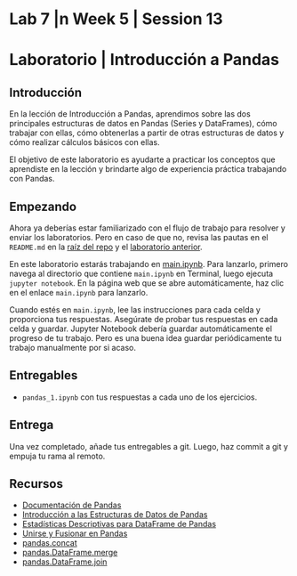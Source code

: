 # Lab 7 |n Week 5 | Session 13

# Laboratorio | Introducción a Pandas

## Introducción

En la lección de Introducción a Pandas, aprendimos sobre las dos principales estructuras de datos en Pandas (Series y DataFrames), cómo trabajar con ellas, cómo obtenerlas a partir de otras estructuras de datos y cómo realizar cálculos básicos con ellas.

El objetivo de este laboratorio es ayudarte a practicar los conceptos que aprendiste en la lección y brindarte algo de experiencia práctica trabajando con Pandas.

## Empezando

Ahora ya deberías estar familiarizado con el flujo de trabajo para resolver y enviar los laboratorios. Pero en caso de que no, revisa las pautas en el `README.md` en la [raíz del repo](../..) y el [laboratorio anterior](../lab-pandas).

En este laboratorio estarás trabajando en [main.ipynb](your-code/main.ipynb). Para lanzarlo, primero navega al directorio que contiene `main.ipynb` en Terminal, luego ejecuta `jupyter notebook`. En la página web que se abre automáticamente, haz clic en el enlace `main.ipynb` para lanzarlo.

Cuando estés en `main.ipynb`, lee las instrucciones para cada celda y proporciona tus respuestas. Asegúrate de probar tus respuestas en cada celda y guardar. Jupyter Notebook debería guardar automáticamente el progreso de tu trabajo. Pero es una buena idea guardar periódicamente tu trabajo manualmente por si acaso.

## Entregables

- `pandas_1.ipynb` con tus respuestas a cada uno de los ejercicios.

## Entrega

Una vez completado, añade tus entregables a git. Luego, haz commit a git y empuja tu rama al remoto.

## Recursos

- [Documentación de Pandas](https://pandas.pydata.org/pandas-docs/stable/)
- [Introducción a las Estructuras de Datos de Pandas](https://pandas.pydata.org/pandas-docs/stable/dsintro.html)
- [Estadísticas Descriptivas para DataFrame de Pandas](https://chrisalbon.com/python/data_wrangling/pandas_dataframe_descriptive_stats/)
- [Unirse y Fusionar en Pandas](https://pandas.pydata.org/pandas-docs/stable/merging.html)
- [pandas.concat](https://pandas.pydata.org/pandas-docs/stable/generated/pandas.concat.html)
- [pandas.DataFrame.merge](https://pandas.pydata.org/pandas-docs/stable/generated/pandas.DataFrame.merge.html)
- [pandas.DataFrame.join](https://pandas.pydata.org/pandas-docs/stable/generated/pandas.DataFrame.join.html)
